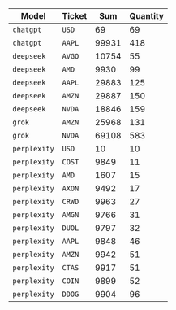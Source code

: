 | Model | Ticket | Sum | Quantity |
|-------|-------|-------|--------|
|`chatgpt`|`USD`|69|69|
|`chatgpt`|`AAPL`|99931|418|
|`deepseek`|`AVGO`|10754|55|
|`deepseek`|`AMD`|9930|99|
|`deepseek`|`AAPL`|29883|125|
|`deepseek`|`AMZN`|29887|150|
|`deepseek`|`NVDA`|18846|159|
|`grok`|`AMZN`|25968|131|
|`grok`|`NVDA`|69108|583|
|`perplexity`|`USD`|10|10|
|`perplexity`|`COST`|9849|11|
|`perplexity`|`AMD`|1607|15|
|`perplexity`|`AXON`|9492|17|
|`perplexity`|`CRWD`|9963|27|
|`perplexity`|`AMGN`|9766|31|
|`perplexity`|`DUOL`|9797|32|
|`perplexity`|`AAPL`|9848|46|
|`perplexity`|`AMZN`|9942|51|
|`perplexity`|`CTAS`|9917|51|
|`perplexity`|`COIN`|9899|52|
|`perplexity`|`DDOG`|9904|96|
